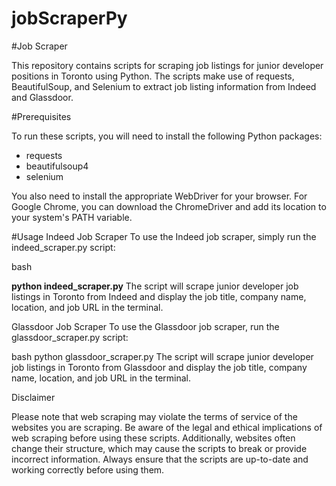 # jobScraperPy

#Job Scraper

This repository contains scripts for scraping job listings for junior developer positions in Toronto using Python. The scripts make use of requests, BeautifulSoup, and Selenium to extract job listing information from Indeed and Glassdoor.

#Prerequisites

To run these scripts, you will need to install the following Python packages:

- requests
- beautifulsoup4
- selenium

You also need to install the appropriate WebDriver for your browser. For Google Chrome, you can download the ChromeDriver and add its location to your system's PATH variable.

#Usage
Indeed Job Scraper
To use the Indeed job scraper, simply run the indeed_scraper.py script:

bash

**python indeed_scraper.py**
The script will scrape junior developer job listings in Toronto from Indeed and display the job title, company name, location, and job URL in the terminal.

Glassdoor Job Scraper
To use the Glassdoor job scraper, run the glassdoor_scraper.py script:

bash
python glassdoor_scraper.py
The script will scrape junior developer job listings in Toronto from Glassdoor and display the job title, company name, location, and job URL in the terminal.

Disclaimer

Please note that web scraping may violate the terms of service of the websites you are scraping. Be aware of the legal and ethical implications of web scraping before using these scripts. Additionally, websites often change their structure, which may cause the scripts to break or provide incorrect information. Always ensure that the scripts are up-to-date and working correctly before using them.
